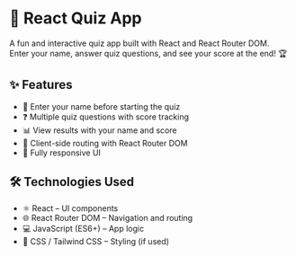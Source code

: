 # 🎯 React Quiz App

A fun and interactive quiz app built with React and React Router DOM.  
Enter your name, answer quiz questions, and see your score at the end! 🏆



## ✨ Features

- 📝 Enter your name before starting the quiz  
- ❓ Multiple quiz questions with score tracking  
- 📊 View results with your name and score  
- 🚀 Client-side routing with React Router DOM  
- 📱 Fully responsive UI  



## 🛠 Technologies Used

- ⚛️ React – UI components  
- 🌐 React Router DOM – Navigation and routing  
- 💻 JavaScript (ES6+) – App logic  
- 🎨 CSS / Tailwind CSS – Styling (if used)  


